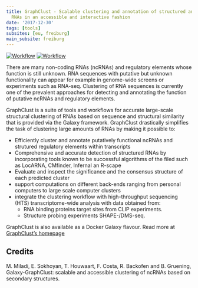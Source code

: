 ```yaml
---
title: GraphClust - Scalable clustering and annotation of structured and functional
  RNAs in an accessible and interactive fashion
date: '2017-12-30'
tags: [tools]
subsites: [eu, freiburg]
main_subsite: freiburg
---
```


[![Workflow](https://img.shields.io/badge/GraphClust-workflow-green.svg)](https://galaxy.uni-freiburg.de/u/milad/w/graphclust-published)
[![Workflow](https://img.shields.io/badge/GraphClust-history-green.svg)](https://galaxy.uni-freiburg.de/u/milad/h/graphclust-sample-history)

There are many non-coding RNAs (ncRNAs) and regulatory elements whose function is still unknown.
RNA sequences with putative but unknown functionality can appear for example in genome-wide screens or
experiments such as RNA-seq. Clustering of RNA sequences is currently one of the
prevalent approaches for detecting and annotating the function of putative ncRNAs and regulatory elements.

GraphClust is a suite of tools and workflows for accurate large-scale structural
clustering of RNAs based on sequence and structural similarity that is provided via the Galaxy framework.
GraphClust drastically simplifies the task of clustering large amounts of RNAs by making it possible to:

  - Efficiently cluster and annotate putatively functional ncRNAs and strutured regulatory elements within transcripts
  - Comprehensive and accurate detection of structured RNAs by incorporating tools known to be successful algorithms  of the filed such as LocARNA, CMfinder, Infernal an R-scape
  - Evaluate and inspect the significance and the consensus structure of each predicted cluster
  - support computations on different back-ends ranging from personal computers to large scale computer clusters
  - integrate the clustering workflow with high-throughput sequencing (HTS) transcriptome-wide analysis with data obtained from:
    * RNA binding proteins target sites from CLIP experiments.
    * Structure probing experiments SHAPE-/DMS-seq.

GraphClust is also available as a Docker Galaxy flavour.
Read more at [GraphClust’s homepage](https://github.com/BackofenLab/docker-galaxy-graphclust)

## Credits

M. Miladi, E. Sokhoyan, T. Houwaart, F. Costa, R. Backofen and B. Gruening, Galaxy-GraphClust: scalable and accessible clustering of ncRNAs based on secondary structures.

